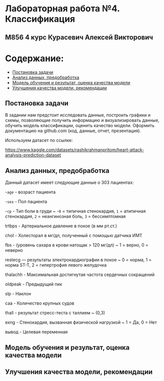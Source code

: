 # Лабораторная работа №4. Классификация
## М856 4 курс Курасевич Алексей Викторович

# Содержание:
* [Постановка задачи](#task)
* [Анализ данных, предобработка](#data_analysis)
* [Модель обучения и результат, оценка качества модели](#model_quality)
* [Улучшения качества модели, рекомендации](#fin)

## Постановка задачи
В задании нам предстоит исследовать данные, построить графики и схемы, позволяющие получить
информацию и визуализировать данные, обучить модель классификации,
оценить качество модели. Оформить документацию на github.com (код, данные, отчет,
презентация).

Используем датасет по ссылке:

https://www.kaggle.com/datasets/rashikrahmanpritom/heart-attack-analysis-prediction-dataset


## Анализ данных, предобработка
Данный датасет имеет следующие данные о 303 пациентах:

  -`age` - возраст пациента
  
  -`sex` - Пол пациента
  
  -`cp` - Тип боли в груди ~ 
    -`0` = типичная стенокардия, `1` = атипичная стенокардия, `2` = неангинозная боль, `3` = бессимптомная

trtbps - Артериальное давление в покое (в мм рт.ст.)

chol - Холесторал в мг/дл, полученный с помощью датчика ИМТ

fbs - (уровень сахара в крови натощак > 120 мг/дл) ~ 1 = верно, 0 = неверно

restecg — результаты электрокардиографии в покое ~ 0 = норма, 1 = норма ST-T, 2 = гипертрофия левого желудочка

thalachh - Максимальная достигнутая частота сердечных сокращений

oldpeak - Предыдущий пик

slp - Наклон

caa - Количество крупных судов

thall - результат стресс-теста с таллием ~ (0,3)

exng - Стенокардия, вызванная физической нагрузкой ~ 1 = Да, 0 = Нет

вывод - Целевая переменная


## Модель обучения и результат, оценка качества модели



## Улучшения качества модели, рекомендации

